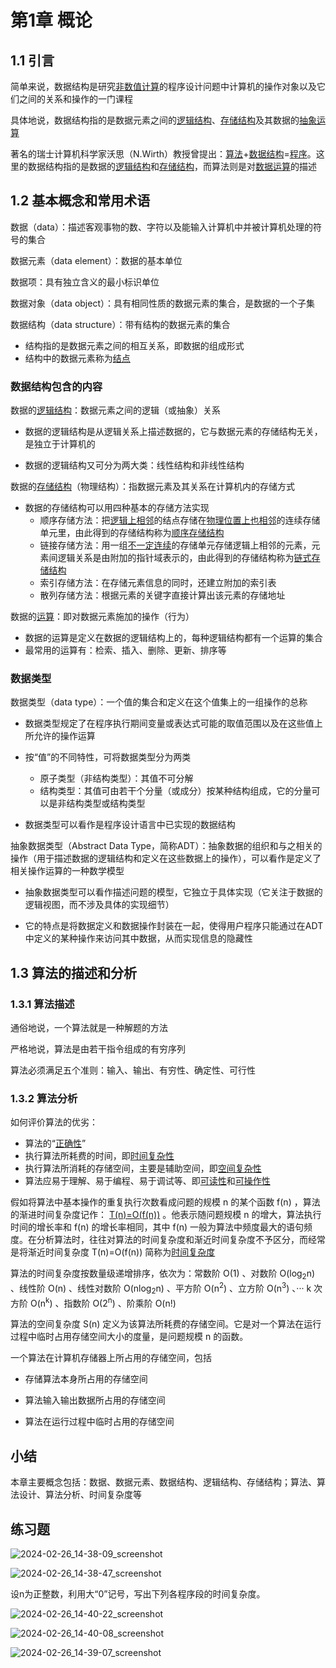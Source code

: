 # 第1章 概论

## 1.1 引言

简单来说，数据结构是研究<ins>非数值计算</ins>的程序设计问题中计算机的操作对象以及它们之间的关系和操作的一门课程

具体地说，数据结构指的是数据元素之间的<ins>逻辑结构</ins>、<ins>存储结构</ins>及其数据的<ins>抽象运算</ins>

著名的瑞士计算机科学家沃思（N.Wirth）教授曾提出：<ins>算法</ins>+<ins>数据结构</ins>=<ins>程序</ins>。这里的数据结构指的是数据的<ins>逻辑结构</ins>和<ins>存储结构</ins>，而算法则是对<ins>数据运算</ins>的描述

## 1.2 基本概念和常用术语

数据（data）：描述客观事物的数、字符以及能输入计算机中并被计算机处理的符号的集合

数据元素（data element）：数据的基本单位

数据项：具有独立含义的最小标识单位

数据对象（data object）：具有相同性质的数据元素的集合，是数据的一个子集

数据结构（data structure）：带有结构的数据元素的集合

- 结构指的是数据元素之间的相互关系，即数据的组成形式
- 结构中的数据元素称为<ins>结点</ins>

### 数据结构包含的内容

数据的<ins>逻辑结构</ins>：数据元素之间的逻辑（或抽象）关系

- 数据的逻辑结构是从逻辑关系上描述数据的，它与数据元素的存储结构无关，是独立于计算机的

- 数据的逻辑结构又可分为两大类：线性结构和非线性结构

数据的<ins>存储结构</ins>（物理结构）：指数据元素及其关系在计算机内的存储方式
- 数据的存储结构可以用四种基本的存储方法实现
  - 顺序存储方法：把<ins>逻辑上相邻</ins>的结点存储在<ins>物理位置上也相邻</ins>的连续存储单元里，由此得到的存储结构称为<ins>顺序存储结构</ins>
  - 链接存储方法：用一组<ins>不一定连续</ins>的存储单元存储逻辑上相邻的元素，元素间逻辑关系是由附加的指针域表示的，由此得到的存储结构称为<ins>链式存储结构</ins>
  - 索引存储方法：在存储元素信息的同时，还建立附加的索引表
  - 散列存储方法：根据元素的关键字直接计算出该元素的存储地址

数据的<ins>运算</ins>：即对数据元素施加的操作（行为）

- 数据的运算是定义在数据的逻辑结构上的，每种逻辑结构都有一个运算的集合
- 最常用的运算有：检索、插入、删除、更新、排序等

### 数据类型

数据类型（data type）：一个值的集合和定义在这个值集上的一组操作的总称

- 数据类型规定了在程序执行期间变量或表达式可能的取值范围以及在这些值上所允许的操作运算

- 按“值”的不同特性，可将数据类型分为两类
  - 原子类型（非结构类型）：其值不可分解
  - 结构类型：其值可由若干个分量（或成分）按某种结构组成，它的分量可以是非结构类型或结构类型

- 数据类型可以看作是程序设计语言中已实现的数据结构

抽象数据类型（Abstract Data Type，简称ADT）：抽象数据的组织和与之相关的操作（用于描述数据的逻辑结构和定义在这些数据上的操作），可以看作是定义了相关操作运算的一种数学模型

- 抽象数据类型可以看作描述问题的模型，它独立于具体实现（它关注于数据的逻辑视图，而不涉及具体的实现细节）

- 它的特点是将数据定义和数据操作封装在一起，使得用户程序只能通过在ADT中定义的某种操作来访问其中数据，从而实现信息的隐藏性

## 1.3 算法的描述和分析

### 1.3.1 算法描述

通俗地说，一个算法就是一种解题的方法

严格地说，算法是由若干指令组成的有穷序列

算法必须满足五个准则：输入、输出、有穷性、确定性、可行性

### 1.3.2 算法分析

如何评价算法的优劣：

- 算法的“<ins>正确性</ins>”
- 执行算法所耗费的时间，即<ins>时间复杂性</ins>
- 执行算法所消耗的存储空间，主要是辅助空间，即<ins>空间复杂性</ins>
- 算法应易于理解、易于编程、易于调试等、即<ins>可读性</ins>和<ins>可操作性</ins>

假如将算法中基本操作的重复执行次数看成问题的规模 n 的某个函数 f(n) ，算法的渐进时间复杂度记作： <ins>T(n)=O(f(n))</ins> 。他表示随问题规模 n 的增大，算法执行时间的增长率和 f(n) 的增长率相同，其中 f(n) 一般为算法中频度最大的语句频度。在分析算法时，往往对算法的时间复杂度和渐近时间复杂度不予区分，而经常是将渐近时间复杂度 T(n)=O(f(n)) 简称为<ins>时间复杂度</ins>

算法的时间复杂度按数量级递增排序，依次为：常数阶 O(1) 、对数阶 O(log<sub>2</sub>n) 、线性阶 O(n) 、线性对数阶 O(nlog<sub>2</sub>n) 、平方阶 O(n<sup>2</sup>) 、立方阶 O(n<sup>3</sup>) 、··· k 次方阶 O(n<sup>k</sup>) 、指数阶 O(2<sup>n</sup>) 、阶乘阶 O(n!)

算法的空间复杂度 S(n) 定义为该算法所耗费的存储空间。它是对一个算法在运行过程中临时占用存储空间大小的度量，是问题规模 n 的函数。

一个算法在计算机存储器上所占用的存储空间，包括

- 存储算法本身所占用的存储空间

- 算法输入输出数据所占用的存储空间

- 算法在运行过程中临时占用的存储空间

## 小结

本章主要概念包括：数据、数据元素、数据结构、逻辑结构、存储结构；算法、算法设计、算法分析、时间复杂度等



## 练习题

![2024-02-26_14-38-09_screenshot](http://gallery.halloninja.cn/gPGsXW.png)

![2024-02-26_14-38-47_screenshot](http://gallery.halloninja.cn/AF9fKM.png)

设n为正整数，利用大“0”记号，写出下列各程序段的时间复杂度。

![2024-02-26_14-40-22_screenshot](http://gallery.halloninja.cn/1CssRt.png)

![2024-02-26_14-40-08_screenshot](http://gallery.halloninja.cn/ylySX7.png)

![2024-02-26_14-39-07_screenshot](http://gallery.halloninja.cn/2gfgdc.png)

